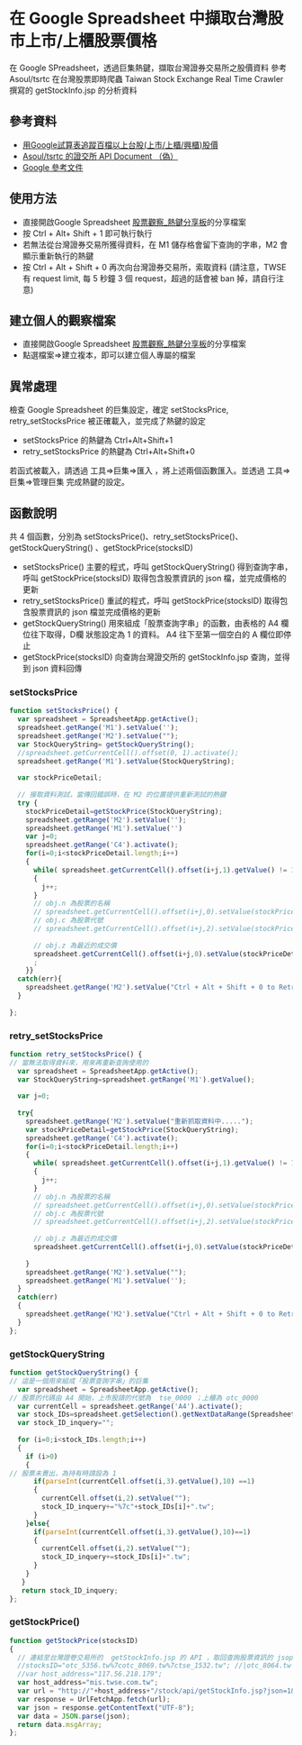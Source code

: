 # 在 Google Spreadsheet 中擷取台灣股市上市/上櫃股票價格

在  Google SPreadsheet，透過巨集熱鍵，擷取台灣證券交易所之股價資料
參考 Asoul/tsrtc 在台灣股票即時爬蟲 Taiwan Stock Exchange Real Time Crawler 撰寫的 getStockInfo.jsp 的分析資料

## 參考資料

* [用Google試算表追蹤百檔以上台股(上市/上櫃/興櫃)股價](https://wiki0918.pixnet.net/blog/post/222332253-用google試算表取得台股%28上市-上櫃%29股票報價)
* [Asoul/tsrtc 的證交所 API Document （偽）](https://github.com/Asoul/tsrtc)
* [Google 參考文件](https://developers.google.com/apps-script/reference/spreadsheet)

## 使用方法

* 直接開啟Google Spreadsheet [股票觀察_熱鍵分享板](https://docs.google.com/spreadsheets/d/1K0OgjeL3uMZZ7JvbjE-MbkbKldgjjPEt9DYyzuuuelU/edit?usp=sharing)的分享檔案
* 按 Ctrl + Alt+ Shift + 1 即可執行執行
* 若無法從台灣證券交易所獲得資料，在 M1 儲存格會留下查詢的字串，M2 會顯示重新執行的熱鍵
* 按 Ctrl + Alt + Shift + 0 再次向台灣證券交易所，索取資料
(請注意，TWSE 有 request limit, 每 5 秒鐘 3 個 request，超過的話會被 ban 掉，請自行注意)

## 建立個人的觀察檔案

* 直接開啟Google Spreadsheet [股票觀察_熱鍵分享板](https://docs.google.com/spreadsheets/d/1K0OgjeL3uMZZ7JvbjE-MbkbKldgjjPEt9DYyzuuuelU/edit?usp=sharing)的分享檔案
* 點選檔案=>建立複本，即可以建立個人專屬的檔案

## 異常處理

檢查 Google Spreadsheet 的巨集設定，確定 setStocksPrice, retry_setStocksPrice 被正確載入，並完成了熱鍵的設定

* setStocksPrice 的熱鍵為 Ctrl+Alt+Shift+1
* retry_setStocksPrice 的熱鍵為 Ctrl+Alt+Shift+0

若函式被載入，請透過 工具=>巨集=>匯入 ，將上述兩個函數匯入。並透過 工具=>巨集=>管理巨集 完成熱鍵的設定。

## 函數說明

共 4 個函數，分別為 setStocksPrice()、retry_setStocksPrice()、getStockQueryString() 、getStockPrice(stocksID)

* setStocksPrice() 主要的程式，呼叫 getStockQueryString() 得到查詢字串，呼叫 getStockPrice(stocksID) 取得包含股票資訊的 json 檔，並完成價格的更新
* retry_setStocksPrice() 重試的程式，呼叫 getStockPrice(stocksID) 取得包含股票資訊的 json 檔並完成價格的更新
* getStockQueryString() 用來組成「股票查詢字串」的函數，由表格的 A4 欄位往下取得，D欄 狀態設定為 1 的資料。 A4 往下至第一個空白的 A 欄位即停止
* getStockPrice(stocksID) 向查詢台灣證交所的 getStockInfo.jsp 查詢，並得到 json 資料回傳

### setStocksPrice
```javascript
function setStocksPrice() {
  var spreadsheet = SpreadsheetApp.getActive();
  spreadsheet.getRange('M1').setValue('');
  spreadsheet.getRange('M2').setValue(""); 
  var StockQueryString= getStockQueryString();
  //spreadsheet.getCurrentCell().offset(0, 1).activate();
  spreadsheet.getRange('M1').setValue(StockQueryString);
  
  var stockPriceDetail;
  
  // 接取資料測試，當傳回錯誤時，在 M2 的位置提供重新測試的熱鍵
  try {
    stockPriceDetail=getStockPrice(StockQueryString);
    spreadsheet.getRange('M2').setValue('');
    spreadsheet.getRange('M1').setValue('')
    var j=0;
    spreadsheet.getRange('C4').activate();
    for(i=0;i<stockPriceDetail.length;i++)
    {
      while( spreadsheet.getCurrentCell().offset(i+j,1).getValue() != 1)
      {
        j++; 
      }
      // obj.n 為股票的名稱   
      // spreadsheet.getCurrentCell().offset(i+j,0).setValue(stockPriceDetail[i].n);
      // obj.c 為股票代號
      // spreadsheet.getCurrentCell().offset(i+j,2).setValue(stockPriceDetail[i].c);
      
      // obj.z 為最近的成交價
      spreadsheet.getCurrentCell().offset(i+j,0).setValue(stockPriceDetail[i].z);   
      ;   
    }}
  catch(err){
    spreadsheet.getRange('M2').setValue("Ctrl + Alt + Shift + 0 to Retry");  
  }
 
};
```
### retry_setStocksPrice
```javascript
function retry_setStocksPrice() {
// 當無法取得資料來，用來再重新查詢使用的
  var spreadsheet = SpreadsheetApp.getActive();
  var StockQueryString=spreadsheet.getRange('M1').getValue();
  
  var j=0;
  
  try{
    spreadsheet.getRange('M2').setValue("重新抓取資料中.....");      
    var stockPriceDetail=getStockPrice(StockQueryString);
    spreadsheet.getRange('C4').activate();
    for(i=0;i<stockPriceDetail.length;i++)
    {
      while( spreadsheet.getCurrentCell().offset(i+j,1).getValue() != 1)
      {
        j++; 
      }
      // obj.n 為股票的名稱   
      // spreadsheet.getCurrentCell().offset(i+j,0).setValue(stockPriceDetail[i].n);
      // obj.c 為股票代號
      // spreadsheet.getCurrentCell().offset(i+j,2).setValue(stockPriceDetail[i].c);
      
      // obj.z 為最近的成交價
      spreadsheet.getCurrentCell().offset(i+j,0).setValue(stockPriceDetail[i].z);   
      
    }
    spreadsheet.getRange('M2').setValue("");
    spreadsheet.getRange('M1').setValue('');
  } 
  catch(err)
  {
    spreadsheet.getRange('M2').setValue("Ctrl + Alt + Shift + 0 to Retry"); 
  }
};
```
###  getStockQueryString
```javascript
function getStockQueryString() {
// 這是一個用來組成「股票查詢字串」的巨集
  var spreadsheet = SpreadsheetApp.getActive();
// 股票的代碼由 A4 開始，上市股請的代號為  tse_0000 ；上櫃為 otc_0000  
  var currentCell = spreadsheet.getRange('A4').activate();
  var stock_IDs=spreadsheet.getSelection().getNextDataRange(SpreadsheetApp.Direction.DOWN).getValues();
  var stock_ID_inquery="";
  
  for (i=0;i<stock_IDs.length;i++)
  {
    if (i>0)
    {
// 股票未賣出，為持有時請設為 1 
      if(parseInt(currentCell.offset(i,3).getValue(),10) ==1)
      {
        currentCell.offset(i,2).setValue("");
        stock_ID_inquery+="%7c"+stock_IDs[i]+".tw";
      }
    }else{
      if(parseInt(currentCell.offset(i,3).getValue(),10)==1)
      {
        currentCell.offset(i,2).setValue("");
        stock_ID_inquery+=stock_IDs[i]+".tw";
      }
    }
   }
   return stock_ID_inquery;  
};
```
### getStockPrice()
```javascript
function getStockPrice(stocksID)
{
  // 連結至台灣證卷交易所的  getStockInfo.jsp 的 API ，取回查詢股票資訊的 jsop 格式資料
  //stocksID="otc_5356.tw%7cotc_8069.tw%7ctse_1532.tw"; //|otc_8064.tw|otc_3586.tw";
  //var host_address="117.56.218.179"; 
  var host_address="mis.twse.com.tw";
  var url = "http://"+host_address+"/stock/api/getStockInfo.jsp?json=1&delay=0&ex_ch="+stocksID+"&_="+Date.now();
  var response = UrlFetchApp.fetch(url);
  var json = response.getContentText("UTF-8");
  var data = JSON.parse(json);
  return data.msgArray;   
};
```


